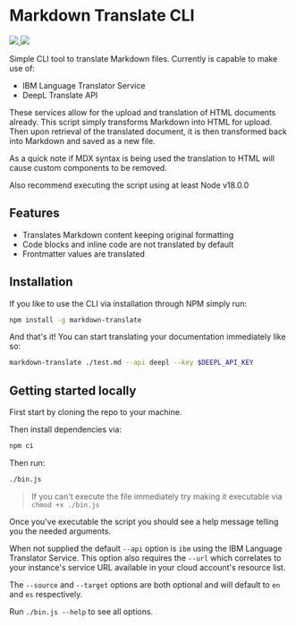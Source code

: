 # Markdown Translate CLI

<p>
    <a href="https://www.npmjs.com/package/markdown-translate">
        <img src="https://img.shields.io/npm/v/markdown-translate"/>
    </a>
    <a href="https://github.com/jbukuts/markdown-translate/blob/main/LICENSE">
        <img src="https://img.shields.io/npm/l/markdown-translate"/>
    </a>
</p>


Simple CLI tool to translate Markdown files. Currently is capable to make use of:

- IBM Language Translator Service
- DeepL Translate API

These services allow for the upload and translation of HTML documents already. This script simply transforms Markdown into HTML for upload. Then upon retrieval of the translated document, it is then transformed back into Markdown and saved as a new file.

As a quick note if MDX syntax is being used the translation to HTML will cause custom components to be removed.

Also recommend executing the script using at least Node v18.0.0

## Features

- Translates Markdown content keeping original formatting
- Code blocks and inline code are not translated by default
- Frontmatter values are translated

## Installation

If you like to use the CLI via installation through NPM simply run:

```bash
npm install -g markdown-translate
```

And that's it! You can start translating your documentation immediately like so:

```bash
markdown-translate ./test.md --api deepl --key $DEEPL_API_KEY
```

## Getting started locally

First start by cloning the repo to your machine.

Then install dependencies via:

```bash
npm ci
```

Then run:

```bash
./bin.js
```

> If you can't execute the file immediately try making it executable via `chmod +x ./bin.js`

Once you've executable the script you should see a help message telling you the needed arguments.

When not supplied the default `--api` option is `ibm` using the IBM Language Translator Service. This option also requires the `--url` which correlates to your instance's service URL available in your cloud account's resource list.

The `--source` and `--target` options are both optional and will default to `en` and `es` respectively.

Run `./bin.js --help` to see all options.
